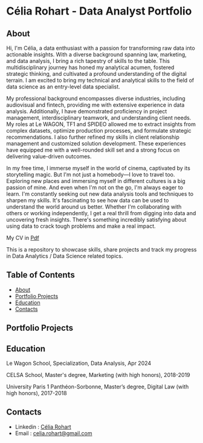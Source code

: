 # Célia Rohart - Data Analyst Portfolio
## About 
Hi, I'm Célia, a data enthusiast with a passion for transforming raw data into actionable insights. With a diverse background spanning law, marketing, and data analysis, I bring a rich tapestry of skills to the table. This multidisciplinary journey has honed my analytical acumen, fostered strategic thinking, and cultivated a profound understanding of the digital terrain. I am excited to bring my technical and analytical skills to the field of data science as an entry-level data specialist.

My professional background encompasses diverse industries, including audiovisual and fintech, providing me with extensive experience in data analysis. Additionally, I have demonstrated proficiency in project management, interdisciplinary teamwork, and understanding client needs. My roles at Le WAGON, TF1 and SPIDEO allowed me to extract insights from complex datasets, optimize production processes, and formulate strategic recommendations. I also further refined my skills in client relationship management and customized solution development. These experiences have equipped me with a well-rounded skill set and a strong focus on delivering value-driven outcomes.

In my free time, I immerse myself in the world of cinema, captivated by its storytelling magic. But I'm not just a homebody—I love to travel too. Exploring new places and immersing myself in different cultures is a big passion of mine. And even when I'm not on the go, I'm always eager to learn. I'm constantly seeking out new data analysis tools and techniques to sharpen my skills. It's fascinating to see how data can be used to understand the world around us better. Whether I'm collaborating with others or working independently, I get a real thrill from digging into data and uncovering fresh insights. There's something incredibly satisfying about using data to crack tough problems and make a real impact.

My CV in [Pdf](https://github.com/madeleinezo/madeleinezo.github.io/blob/main/resume_Celia_Rohart.pdf/) 

This is a repository to showcase skills, share projects and track my progress in Data Analytics / Data Science related topics.

## Table of Contents

+ [About](https://github.com/madeleinezo/madeleinezo.github.io/blob/main/README.md#about)
+ [Portfolio Projects](https://github.com/madeleinezo/madeleinezo.github.io/edit/main/README.md#portfolio-projects)
+ [Education](https://github.com/madeleinezo/madeleinezo.github.io/edit/main/README.md#education)
+ [Contacts](https://github.com/madeleinezo/madeleinezo.github.io/edit/main/README.md#contacts)

## Portfolio Projects 



## Education

Le Wagon School, Specialization, Data Analysis, Apr 2024

CELSA School, Master's degree, Marketing (with high honors), 2018-2019

University Paris 1 Panthéon-Sorbonne, Master’s degree, Digital Law (with high honors), 2017-2018

## Contacts 

+ Linkedin : [Célia Rohart](www.linkedin.com/in/célia-rohart)
+ Email : celia.rohart@gmail.com
